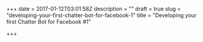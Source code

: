 +++
date = 2017-01-12T03:01:58Z
description = ""
draft = true
slug = "developing-your-first-chatter-bot-for-facebook-1"
title = "Developing your first Chatter Bot for Facebook #1"

+++




